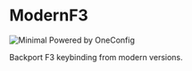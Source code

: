 # ModernF3

![Minimal Powered by OneConfig](https://polyfrost.org/img/cozy-minimal_vector.svg)

Backport F3 keybinding from modern versions.
